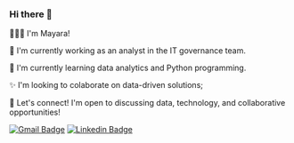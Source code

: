 ### Hi there 👋

👩🏽‍💻 I'm Mayara!

🔭 I'm currently working as an analyst in the IT governance team.

🌱 I'm currently learning data analytics and Python programming.

✨ I'm looking to colaborate on data-driven solutions;

💬 Let's connect! I'm open to discussing data, technology, and collaborative opportunities!

[![Gmail Badge](https://img.shields.io/badge/-limas.mayara@gmail.com-D14836?style=for-the-badge&logo=gmail&logoColor=white)](mailto:limas.mayara@gmail.com "Connect via Email")
[![Linkedin Badge](https://img.shields.io/badge/LinkedIn-0077B5?style=for-the-badge&logo=linkedin&logoColor=white)](https://www.linkedin.com/in/mayara-lsilva/)
<!--
**mayarals/mayarals** is a ✨ _special_ ✨ repository because its `README.md` (this file) appears on your GitHub profile.

Here are some ideas to get you started:

- 🔭 I’m currently working on ...
- 🌱 I’m currently learning ...
- 👯 I’m looking to collaborate on ...
- 🤔 I’m looking for help with ...
- 💬 Ask me about ...
- 📫 How to reach me: ...
- 😄 Pronouns: ...
- ⚡ Fun fact: ...
-->

